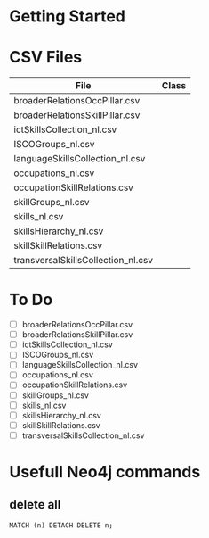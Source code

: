 # Getting Started

# CSV Files

| File                               | Class                            |
|------------------------------------|----------------------------------|
| broaderRelationsOccPillar.csv      |         |
| broaderRelationsSkillPillar.csv    |              |
| ictSkillsCollection_nl.csv         |               |
| ISCOGroups_nl.csv                  |                 |
| languageSkillsCollection_nl.csv    |               |
| occupations_nl.csv                 |                |
| occupationSkillRelations.csv       |  |
| skillGroups_nl.csv                 |                |
| skills_nl.csv                      |                     |
| skillsHierarchy_nl.csv             |
| skillSkillRelations.csv            |         |
| transversalSkillsCollection_nl.csv |               |

# To Do

- [ ] broaderRelationsOccPillar.csv
- [ ] broaderRelationsSkillPillar.csv
- [ ] ictSkillsCollection_nl.csv
- [ ] ISCOGroups_nl.csv
- [ ] languageSkillsCollection_nl.csv
- [ ] occupations_nl.csv
- [ ] occupationSkillRelations.csv
- [ ] skillGroups_nl.csv
- [ ] skills_nl.csv
- [ ] skillsHierarchy_nl.csv
- [ ] skillSkillRelations.csv
- [ ] transversalSkillsCollection_nl.csv

# Usefull Neo4j commands

## delete all

``MATCH (n) DETACH DELETE n;``